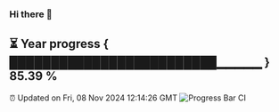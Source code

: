 ### Hi there 👋
⏳ Year progress { █████████████████████████▁▁▁▁▁ } 85.39 %
---
⏰ Updated on Fri, 08 Nov 2024 12:14:26 GMT
![Progress Bar CI](https://github.com/Moyi321/Moyi321/workflows/Progress%20Bar%20CI/badge.svg)
